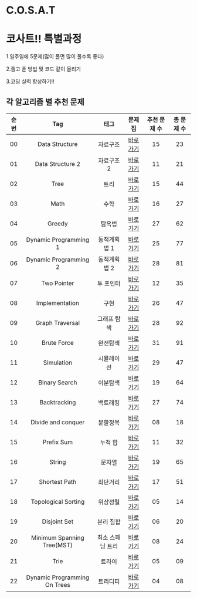 # C.O.S.A.T
# 코사트!! 특별과정
1.일주일에 5문제(많이 풀면 많이 풀수록 좋다)

2.풀고 푼 방법 및 코드 같이 올리기

3.코딩 실력 향상하기!!

## 각 알고리즘 별 추천 문제
| 순번 | Tag                          | 태그                | 문제집    | 추천 문제 수 | 총 문제 수 |
| :--: | :--------------------------: | :-----------------: | :------:  | :---------:  | :------: |
| 00 | Data Structure | 자료구조 | [바로가기](https://github.com/tony9402/baekjoon/tree/main/data_structure) | 15 | 23 |
| 01 | Data Structure 2 | 자료구조 2 | [바로가기](./data_structure2) | 11 | 21 |
| 02 | Tree | 트리 | [바로가기](./tree) | 15 | 44 |
| 03 | Math | 수학 | [바로가기](./math) | 16 | 27 |
| 04 | Greedy | 탐욕법 | [바로가기](./greedy) | 27 | 62 |
| 05 | Dynamic Programming 1 | 동적계획법 1 | [바로가기](./dynamic_programming_1) | 25 | 77 |
| 06 | Dynamic Programming 2 | 동적계획법 2 | [바로가기](./dynamic_programming_2) | 28 | 81 |
| 07 | Two Pointer | 투 포인터 | [바로가기](./two_pointer) | 12 | 35 |
| 08 | Implementation | 구현 | [바로가기](./implementation) | 26 | 47 |
| 09 | Graph Traversal | 그래프 탐색 | [바로가기](./graph_traversal) | 28 | 92 |
| 10 | Brute Force | 완전탐색 | [바로가기](./brute_force) | 31 | 91 |
| 11 | Simulation | 시뮬레이션 | [바로가기](./simulation) | 29 | 47 |
| 12 | Binary Search | 이분탐색 | [바로가기](./binary_search) | 19 | 64 |
| 13 | Backtracking | 백트래킹 | [바로가기](./backtracking) | 27 | 74 |
| 14 | Divide and conquer | 분할정복 | [바로가기](./divide_and_conquer) | 08 | 18 |
| 15 | Prefix Sum | 누적 합 | [바로가기](./prefix_sum) | 11 | 32 |
| 16 | String | 문자열 | [바로가기](./string) | 19 | 65 |
| 17 | Shortest Path | 최단거리 | [바로가기](./shortest_path) | 17 | 51 |
| 18 | Topological Sorting | 위상정렬 | [바로가기](./topological_sorting) | 05 | 14 |
| 19 | Disjoint Set | 분리 집합 | [바로가기](./disjoint_set) | 06 | 20 |
| 20 | Minimum Spanning Tree(MST) | 최소 스패닝 트리 | [바로가기](./minimum_spanning_tree) | 08 | 24 |
| 21 | Trie | 트라이 | [바로가기](./trie) | 05 | 09 |
| 22 | Dynamic Programming On Trees | 트리디피 | [바로가기](./dynamic_programming_on_trees) | 04 | 08 |
